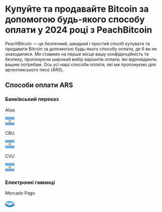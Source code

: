 <body class="payment-methods-page">

# Купуйте та продавайте Bitcoin за допомогою будь-якого способу оплати у 2024 році з PeachBitcoin

PeachBitcoin — це безпечний, швидкий і простий спосіб купувати та продавати Bitcoin за допомогою будь-якого способу оплати, де б ви не знаходилися. Ми ставимо на перше місце вашу конфіденційність та безпеку, пропонуючи широкий вибір варіантів оплати, які відповідають вашим потребам. Ось усі наші способи оплати, які ми пропонуємо для аргентинського песо (ARS).

## Способи оплати ARS

### Банківський переказ

<div class="payment-grid">
    <div class="payment-grid-item">
        <p>Alias</p> 
        <img src="/img/faq/logoimg/argentine.png" width="30px" height="27px" alt="Купити біткоїн за допомогою Alias, Продати біткоїн за допомогою Alias">
    </div>
    <div class="payment-grid-item">
        <p>CBU</p> 
        <img src="/img/faq/logoimg/argentine.png" width="30px" height="27px" alt="Купити біткоїн за допомогою CBU, Продати біткоїн за допомогою CBU">
    </div>
    <div class="payment-grid-item">
        <p>CVU</p> 
        <img src="/img/faq/logoimg/argentine.png" width="30px" height="27px" alt="Купити біткоїн за допомогою CVU, Продати біткоїн за допомогою CVU">
    </div>
</div>

### Електронні гаманці

<div class="payment-grid">
    <div class="payment-grid-item">
        <p>Mercado Pago</p> 
        <img src="/img/faq/logoimg/mercadopago.png" width="30px" height="27px" alt="Купити біткоїн за допомогою Mercado Pago, Продати біткоїн за допомогою Mercado Pago">
    </div>
</div>

</body>
